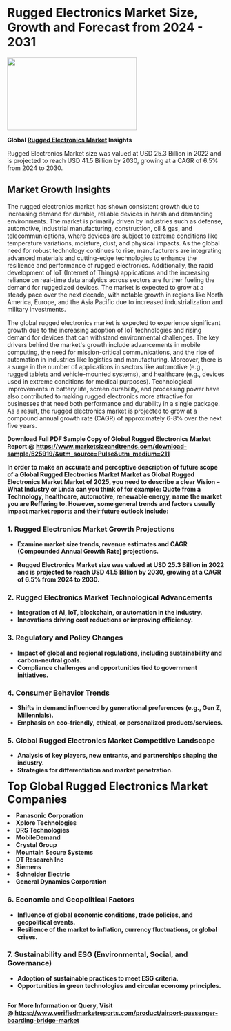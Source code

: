 <H1>Rugged Electronics Market Size, Growth and Forecast from 2024 - 2031</H1><img class="aligncenter size-medium wp-image-584254" src="https://thirdeyenews.in/wp-content/uploads/2024/09/Global-Market-Research-300x168.jpeg" alt="" width="300" height="168" /><p><strong>Global&nbsp;<a href="https://www.marketsizeandtrends.com/download-sample/525919/&amp;utm_source=Pulse&amp;utm_medium=211">Rugged Electronics Market</a> Insights</strong></p><p>Rugged Electronics Market size was valued at USD 25.3 Billion in 2022 and is projected to reach USD 41.5 Billion by 2030, growing at a CAGR of 6.5% from 2024 to 2030.</p><p><h2>Market Growth Insights</h2> <p>The rugged electronics market has shown consistent growth due to increasing demand for durable, reliable devices in harsh and demanding environments. The market is primarily driven by industries such as defense, automotive, industrial manufacturing, construction, oil & gas, and telecommunications, where devices are subject to extreme conditions like temperature variations, moisture, dust, and physical impacts. As the global need for robust technology continues to rise, manufacturers are integrating advanced materials and cutting-edge technologies to enhance the resilience and performance of rugged electronics. Additionally, the rapid development of IoT (Internet of Things) applications and the increasing reliance on real-time data analytics across sectors are further fueling the demand for ruggedized devices. The market is expected to grow at a steady pace over the next decade, with notable growth in regions like North America, Europe, and the Asia Pacific due to increased industrialization and military investments.</p> <p><strong></strong></p> <p>The global rugged electronics market is expected to experience significant growth due to the increasing adoption of IoT technologies and rising demand for devices that can withstand environmental challenges. The key drivers behind the market's growth include advancements in mobile computing, the need for mission-critical communications, and the rise of automation in industries like logistics and manufacturing. Moreover, there is a surge in the number of applications in sectors like automotive (e.g., rugged tablets and vehicle-mounted systems), and healthcare (e.g., devices used in extreme conditions for medical purposes). Technological improvements in battery life, screen durability, and processing power have also contributed to making rugged electronics more attractive for businesses that need both performance and durability in a single package. As a result, the rugged electronics market is projected to grow at a compound annual growth rate (CAGR) of approximately 6-8% over the next five years.</p> <p><strong></p><p><span class=""><strong>Download Full PDF Sample Copy of Global Rugged Electronics Market Report</strong> @ <a href="https://www.marketsizeandtrends.com/download-sample/525919/&amp;utm_source=Pulse&amp;utm_medium=211" target="_blank">https://www.marketsizeandtrends.com/download-sample/525919/&amp;utm_source=Pulse&amp;utm_medium=211</a></span></p><p>In order to make an accurate and perceptive description of future scope of a Global&nbsp;Rugged Electronics Market Market as Global&nbsp;Rugged Electronics Market Market of 2025, you need to describe a clear Vision &ndash; What Industry or Linda can you think of for example: Quote from a Technology, healthcare, automotive, renewable energy, name the market you are Reffering to. However, some general trends and factors usually impact market reports and their future outlook include:</p><h3>1.&nbsp;<strong>Rugged Electronics Market Growth Projections</strong></h3><ul><li>Examine market size trends, revenue estimates and CAGR (Compounded Annual Growth Rate) projections.</li><li><p>Rugged Electronics Market size was valued at USD 25.3 Billion in 2022 and is projected to reach USD 41.5 Billion by 2030, growing at a CAGR of 6.5% from 2024 to 2030.</p></li></ul><h3>2.&nbsp;<strong>Rugged Electronics Market Technological Advancements</strong></h3><ul><li>Integration of AI, IoT, blockchain, or automation in the industry.</li><li>Innovations driving cost reductions or improving efficiency.</li></ul><h3>3.&nbsp;<strong>Regulatory and Policy Changes</strong></h3><ul><li>Impact of global and regional regulations, including sustainability and carbon-neutral goals.</li><li>Compliance challenges and opportunities tied to government initiatives.</li></ul><h3>4.&nbsp;<strong>Consumer Behavior Trends</strong></h3><ul><li>Shifts in demand influenced by generational preferences (e.g., Gen Z, Millennials).</li><li>Emphasis on eco-friendly, ethical, or personalized products/services.</li></ul><h3>5.&nbsp;<strong>Global Rugged Electronics Market Competitive Landscape</strong></h3><ul><li>Analysis of key players, new entrants, and partnerships shaping the industry.</li><li>Strategies for differentiation and market penetration.</li></ul><p data-pm-slice="1 1 []"><span style="color: inherit; font-family: inherit; font-size: 25px;">Top Global Rugged Electronics Market Companies</span></p><div class="" data-test-id=""><p><li>Panasonic Corporation</li><li> Xplore Technologies</li><li> DRS Technologies</li><li> MobileDemand</li><li> Crystal Group</li><li> Mountain Secure Systems</li><li> DT Research Inc</li><li> Siemens</li><li> Schneider Electric</li><li> General Dynamics Corporation</li></p></div><h3>6.&nbsp;<strong>Economic and Geopolitical Factors</strong></h3><ul><li>Influence of global economic conditions, trade policies, and geopolitical events.</li><li>Resilience of the market to inflation, currency fluctuations, or global crises.</li></ul><h3>7.&nbsp;<strong>Sustainability and ESG (Environmental, Social, and Governance)</strong></h3><ul><li>Adoption of sustainable practices to meet ESG criteria.</li><li>Opportunities in green technologies and circular economy principles.</li></ul><h2><strong style="font-size: 14px;">For More Information or Query, Visit @&nbsp;</strong><a style="background-color: #ffffff; font-size: 14px;" href="https://www.marketsizeandtrends.com/report/rugged-electronics-market/" target="_blank">https://www.verifiedmarketreports.com/product/airport-passenger-boarding-bridge-market</a></h2>
